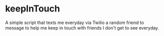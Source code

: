 # keepInTouch

A simple script that texts me everyday via Twilio a random friend to message to help me keep in touch with friends I don't get to see everyday.
